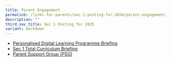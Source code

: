 ```yaml
---
title: Parent Engagement
permalink: /links-for-parents/sec-1-posting-for-2024/parent-engagement/
description: ""
third_nav_title: Sec 1 Posting for 2025
variant: markdown
---
```

* [Personalised Digital Learning Programme Briefing](/links-for-parents/sec-1-posting-for-2024/parents-engagement/pdlp-briefing/)
* [Sec 1 Total Curriculum Briefing](/links-for-parents/sec-1-posting-for-2024/parent-engagement/sec-1-total-curriculum-briefing/)
* [Parent Support Group (PSG)](/links-for-parents/sec-1-posting-for-2024/parent-engagement/parent-support-group-psg/)